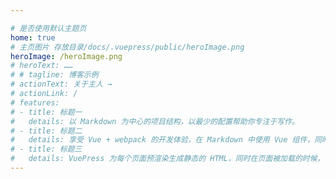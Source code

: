 ```yaml
---

# 是否使用默认主题页
home: true 
# 主页图片 存放目录/docs/.vuepress/public/heroImage.png
heroImage: /heroImage.png
# heroText: ……
# # tagline: 博客示例
# actionText: 关于主人 →
# actionLink: /
# features:
# - title: 标题一
#   details: 以 Markdown 为中心的项目结构，以最少的配置帮助你专注于写作。
# - title: 标题二
#   details: 享受 Vue + webpack 的开发体验，在 Markdown 中使用 Vue 组件，同时可以使用 Vue 来开发自定义主题。
# - title: 标题三
#   details: VuePress 为每个页面预渲染生成静态的 HTML，同时在页面被加载的时候，将作为 SPA 运行。
---
```

<!-- <cv /> -->